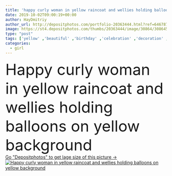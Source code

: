 ```yaml
---
title: 'happy curly woman in yellow raincoat and wellies holding balloons on yellow background'
date: 2019-10-02T09:00:19+00:00
author: HayDmitriy
author_url: http://depositphotos.com/portfolio-20363444.html?ref=64678756
image: https://st4.depositphotos.com/thumbs/20363444/image/30864/308645608/api_thumb_450.jpg?forcejpeg=true
type: "post"
tags: ['yellow' ,'beautiful' ,'birthday' ,'celebration' ,'decoration' ,'decorative' ,'event' ,'festive' ,'greeting' ,'happy' ,'holiday' ,'decor' ,'party' ,'season' ,'seasonal' ,'girl' ,'smiling' ,'happiness' ,'cheerful' ,'autumn' ,'caucasian' ,'smile' ,'european' ,'rubber' ,'style' ,'raincoat' ,'weather' ,'fashion' ,'emotion' ,'stylish' ,'woman' ,'emotional' ,'curly' ,'trendy' ,'attractive' ,'casual' ,'positive' ,'balloons' ,'autumnal' ,'fashionable' ,'rainy' ,'gumboots' ,'wellies' ,'one person' ,'Studio Shot' ,'young adult' ,'rubber boots' ,'full length view' ,'autumn outfit' ]
categories: 
  - girl
---
```

<div aling="center">
            <font size="60"> Happy curly woman in yellow raincoat and wellies holding balloons on yellow background</font>   
</div>
<div>
    <a href='https://depositphotos.com/308645608/stock-photo-happy-curly-woman-yellow-raincoat.html?ref=64678756' target=_blank > Go "Depositphotos" to get lage size of this picture ->
        <img href='https://depositphotos.com/308645608/stock-photo-happy-curly-woman-yellow-raincoat.html?ref=64678756' src='https://st4.depositphotos.com/20363444/30864/i/950/depositphotos_308645608-stock-photo-happy-curly-woman-yellow-raincoat.jpg?forcejpeg=true' alt='Happy curly woman in yellow raincoat and wellies holding balloons on yellow background' >
    </a>
</div>
